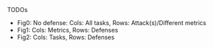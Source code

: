 
TODOs

* Fig0: No defense: Cols: All tasks, Rows: Attack(s)/Different metrics
* Fig1: Cols: Metrics, Rows: Defenses
* Fig2: Cols: Tasks, Rows: Defenses